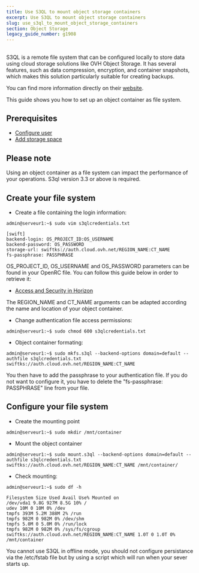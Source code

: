 ```yaml
---
title: Use S3QL to mount object storage containers
excerpt: Use S3QL to mount object storage containers
slug: use_s3ql_to_mount_object_storage_containers
section: Object Storage
legacy_guide_number: g1908
---
```



## 
S3QL is a remote file system that can be configured locally to store data using cloud storage solutions like OVH Object Storage. 
It has several features, such as data compression, encryption, and container snapshots, which makes this solution particularly suitable for creating backups.

You can find more information directly on their [website](http://www.rath.org/s3ql-docs/).

This guide shows you how to set up an object container as file system.


## Prerequisites

- [Configure user](../../public-cloud/creation-and-deletion-of-openstack-user/)
- [Add storage space](../create_an_object_container/)



## Please note
Using an object container as a file system can impact the performance of your operations.
S3ql version 3.3 or above is required.


## Create your file system

- Create a file containing the login information:

```
admin@serveur1:~$ sudo vim s3qlcredentials.txt

[swift]
backend-login: OS_PROJECT_ID:OS_USERNAME
backend-password: OS_PASSWORD
storage-url: swiftks://auth.cloud.ovh.net/REGION_NAME:CT_NAME
fs-passphrase: PASSPHRASE
```



OS_PROJECT_ID, OS_USERNAME and OS_PASSWORD parameters can be found in your OpenRC file.
You can follow this guide below in order to retrieve it:

- [Access and Security in Horizon](https://docs.ovh.com/ca/en/public-cloud/access_and_security_in_horizon/)


The REGION_NAME and CT_NAME arguments can be adapted according the name and location of your object container. 


- Change authentication file access permissions:

```
admin@serveur1:~$ sudo chmod 600 s3qlcredentials.txt
```


- Object container formating:

```
admin@serveur1:~$ sudo mkfs.s3ql --backend-options domain=default --authfile s3qlcredentials.txt swiftks://auth.cloud.ovh.net/REGION_NAME:CT_NAME
```



You then have to add the passphrase to your authentication file. 
If you do not want to configure it, you have to delete the "fs-passphrase: PASSPHRASE" line from your file.


## Configure your file system

- Create the mounting point

```
admin@serveur1:~$ sudo mkdir /mnt/container
```


- Mount the object container

```
admin@serveur1:~$ sudo mount.s3ql --backend-options domain=default --authfile s3qlcredentials.txt swiftks://auth.cloud.ovh.net/REGION_NAME:CT_NAME /mnt/container/
```


- Check mounting:

```
admin@serveur1:~$ sudo df -h

Filesystem Size Used Avail Use% Mounted on
/dev/vda1 9.8G 927M 8.5G 10% /
udev 10M 0 10M 0% /dev
tmpfs 393M 5.2M 388M 2% /run
tmpfs 982M 0 982M 0% /dev/shm
tmpfs 5.0M 0 5.0M 0% /run/lock
tmpfs 982M 0 982M 0% /sys/fs/cgroup
swiftks://auth.cloud.ovh.net/REGION_NAME:CT_NAME 1.0T 0 1.0T 0% /mnt/container
```



You cannot use S3QL in offline mode, you should not configure persistance via the /etc/fstab file but by using a script which will run when your sever starts up.
